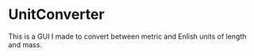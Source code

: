 # UnitConverter
This is a GUI I made to convert between metric and Enlish units of length and mass.
